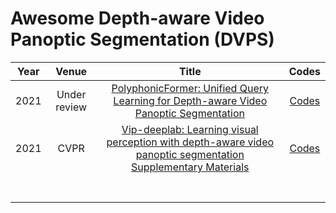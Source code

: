 # Awesome Depth-aware Video Panoptic Segmentation (DVPS)

| Year |    Venue     |                            Title                             |                          Codes                          |
| :--: | :----------: | :----------------------------------------------------------: | :-----------------------------------------------------: |
| 2021 | Under review | [PolyphonicFormer: Unified Query Learning for Depth-aware Video Panoptic Segmentation](https://arxiv.org/pdf/2112.02582.pdf) | [Codes](https://github.com/HarborYuan/PolyphonicFormer) |
| 2021 |     CVPR     | [Vip-deeplab: Learning visual perception with depth-aware video panoptic segmentation](https://openaccess.thecvf.com/content/CVPR2021/papers/Qiao_VIP-DeepLab_Learning_Visual_Perception_With_Depth-Aware_Video_Panoptic_Segmentation_CVPR_2021_paper.pdf)<br />[Supplementary Materials](https://openaccess.thecvf.com/content/CVPR2021/supplemental/Qiao_VIP-DeepLab_Learning_Visual_CVPR_2021_supplemental.pdf) | [Codes](https://github.com/joe-siyuan-qiao/ViP-DeepLab) |
|      |              |                                                              |                                                         |
|      |              |                                                              |                                                         |
|      |              |                                                              |                                                         |
|      |              |                                                              |                                                         |
|      |              |                                                              |                                                         |
|      |              |                                                              |                                                         |
|      |              |                                                              |                                                         |


